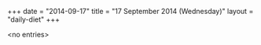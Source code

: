 +++
date = "2014-09-17"
title = "17 September 2014 (Wednesday)"
layout = "daily-diet"
+++

\<no entries\>